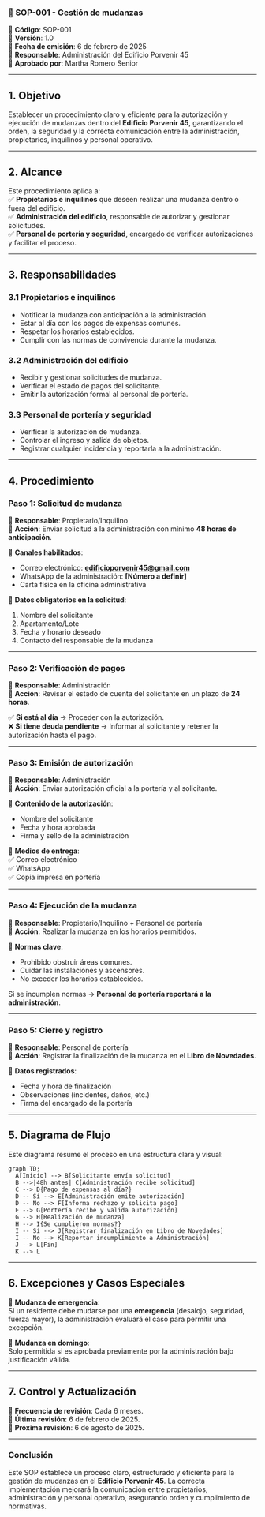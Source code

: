 ### **📘 SOP-001 - Gestión de mudanzas**  

📌 **Código**: SOP-001  
📌 **Versión**: 1.0  
📌 **Fecha de emisión**: 6 de febrero de 2025  
📌 **Responsable**: Administración del Edificio Porvenir 45  
📌 **Aprobado por**: Martha Romero Senior  

---

## **1. Objetivo**
Establecer un procedimiento claro y eficiente para la autorización y ejecución de mudanzas dentro del **Edificio Porvenir 45**, garantizando el orden, la seguridad y la correcta comunicación entre la administración, propietarios, inquilinos y personal operativo.  

---

## **2. Alcance**
Este procedimiento aplica a:  
✅ **Propietarios e inquilinos** que deseen realizar una mudanza dentro o fuera del edificio.  
✅ **Administración del edificio**, responsable de autorizar y gestionar solicitudes.  
✅ **Personal de portería y seguridad**, encargado de verificar autorizaciones y facilitar el proceso.  

---

## **3. Responsabilidades**
### **3.1 Propietarios e inquilinos**
- Notificar la mudanza con anticipación a la administración.  
- Estar al día con los pagos de expensas comunes.  
- Respetar los horarios establecidos.  
- Cumplir con las normas de convivencia durante la mudanza.  

### **3.2 Administración del edificio**
- Recibir y gestionar solicitudes de mudanza.  
- Verificar el estado de pagos del solicitante.  
- Emitir la autorización formal al personal de portería.  

### **3.3 Personal de portería y seguridad**
- Verificar la autorización de mudanza.  
- Controlar el ingreso y salida de objetos.  
- Registrar cualquier incidencia y reportarla a la administración.  

---

## **4. Procedimiento**
### **Paso 1: Solicitud de mudanza**
📌 **Responsable**: Propietario/Inquilino  
📌 **Acción**: Enviar solicitud a la administración con mínimo **48 horas de anticipación**.  

📍 **Canales habilitados**:  
- Correo electrónico: **edificioporvenir45@gmail.com**  
- WhatsApp de la administración: **[Número a definir]**  
- Carta física en la oficina administrativa  

📌 **Datos obligatorios en la solicitud**:  
1. Nombre del solicitante  
2. Apartamento/Lote  
3. Fecha y horario deseado  
4. Contacto del responsable de la mudanza  

---

### **Paso 2: Verificación de pagos**
📌 **Responsable**: Administración  
📌 **Acción**: Revisar el estado de cuenta del solicitante en un plazo de **24 horas**.  

✅ **Si está al día** → Proceder con la autorización.  
❌ **Si tiene deuda pendiente** → Informar al solicitante y retener la autorización hasta el pago.  

---

### **Paso 3: Emisión de autorización**
📌 **Responsable**: Administración  
📌 **Acción**: Enviar autorización oficial a la portería y al solicitante.  

📍 **Contenido de la autorización**:  
- Nombre del solicitante  
- Fecha y hora aprobada  
- Firma y sello de la administración  

📌 **Medios de entrega**:  
✅ Correo electrónico  
✅ WhatsApp  
✅ Copia impresa en portería  

---

### **Paso 4: Ejecución de la mudanza**
📌 **Responsable**: Propietario/Inquilino + Personal de portería  
📌 **Acción**: Realizar la mudanza en los horarios permitidos.  

📍 **Normas clave**:  
- Prohibido obstruir áreas comunes.  
- Cuidar las instalaciones y ascensores.  
- No exceder los horarios establecidos.  

Si se incumplen normas → **Personal de portería reportará a la administración**.  

---

### **Paso 5: Cierre y registro**
📌 **Responsable**: Personal de portería  
📌 **Acción**: Registrar la finalización de la mudanza en el **Libro de Novedades**.  

📍 **Datos registrados**:  
- Fecha y hora de finalización  
- Observaciones (incidentes, daños, etc.)  
- Firma del encargado de la portería  

---

## **5. Diagrama de Flujo**
Este diagrama resume el proceso en una estructura clara y visual:  

```mermaid
graph TD;
  A[Inicio] --> B[Solicitante envía solicitud]
  B -->|48h antes| C[Administración recibe solicitud]
  C --> D{Pago de expensas al día?}
  D -- Sí --> E[Administración emite autorización]
  D -- No --> F[Informa rechazo y solicita pago]
  E --> G[Portería recibe y valida autorización]
  G --> H[Realización de mudanza]
  H --> I{Se cumplieron normas?}
  I -- Sí --> J[Registrar finalización en Libro de Novedades]
  I -- No --> K[Reportar incumplimiento a Administración]
  J --> L[Fin]
  K --> L
```

---

## **6. Excepciones y Casos Especiales**
🚨 **Mudanza de emergencia**:  
Si un residente debe mudarse por una **emergencia** (desalojo, seguridad, fuerza mayor), la administración evaluará el caso para permitir una excepción.  

🚨 **Mudanza en domingo**:  
Solo permitida si es aprobada previamente por la administración bajo justificación válida.  

---

## **7. Control y Actualización**
📌 **Frecuencia de revisión**: Cada 6 meses.  
📌 **Última revisión**: 6 de febrero de 2025.  
📌 **Próxima revisión**: 6 de agosto de 2025.  

---

### **Conclusión**
Este SOP establece un proceso claro, estructurado y eficiente para la gestión de mudanzas en el **Edificio Porvenir 45**. La correcta implementación mejorará la comunicación entre propietarios, administración y personal operativo, asegurando orden y cumplimiento de normativas.  
